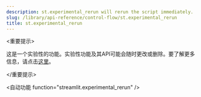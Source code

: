 ```yaml
---
description: st.experimental_rerun will rerun the script immediately.
slug: /library/api-reference/control-flow/st.experimental_rerun
title: st.experimental_rerun
---
```


<重要提示>

这是一个实验性的功能。实验性功能及其API可能会随时更改或删除。要了解更多信息，请点击[这里](/library/advanced-features/prerelease#experimental-features)。

</重要提示>

<自动功能 function="streamlit.experimental_rerun" />